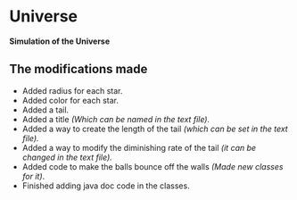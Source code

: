 # Universe
**Simulation of the Universe**
## The modifications made
- Added radius for each star.
- Added color for each star.
- Added a tail.
- Added a title *(Which can be named in the text file).*
- Added a way to create the length of the tail *(which can be set in the text file).*
- Added a way to modify the diminishing rate of the tail *(it can be changed in the text file).*
- Added code to make the balls bounce off the walls *(Made new classes for it)*.
- Finished adding java doc code in the classes.
